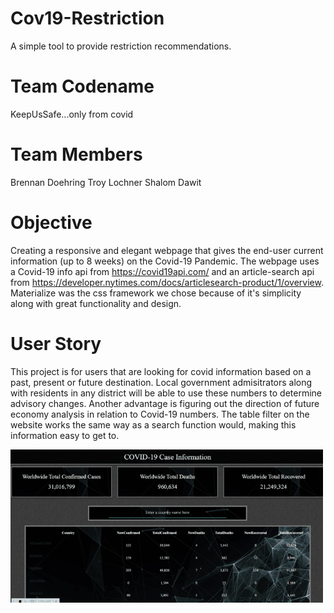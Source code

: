 # Cov19-Restriction
A simple tool to provide restriction recommendations.

# Team Codename
KeepUsSafe...only from covid

# Team Members
Brennan Doehring
Troy Lochner
Shalom Dawit

# Objective
Creating a responsive and elegant webpage that gives the end-user current information (up to 8 weeks) on the Covid-19 Pandemic. The webpage uses a Covid-19 info api from https://covid19api.com/ and an article-search api from  https://developer.nytimes.com/docs/articlesearch-product/1/overview. Materialize was the css framework we chose because of it's simplicity along with great functionality and design. 

# User Story

This project is for users that are looking for covid information based on a past, present or future destination. Local government admisitrators along with residents in any district will be able to use these numbers to determine advisory changes. Another advantage is figuring out the direction of future economy analysis in relation to Covid-19 numbers. The table filter on the website works the same way as a search function would, making this information easy to get to.


<img src="covid_19_api_project.gif">
